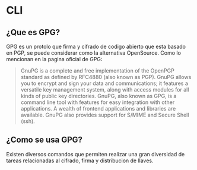 # CLI

## ¿Que es GPG?
GPG es un protolo que firma y cifrado de codigo abierto que esta basado en PGP, se puede considerar como la alternativa OpenSource. Como lo mencionan en la pagina oficial de GPG:

> GnuPG is a complete and free implementation of the OpenPGP standard as defined by RFC4880 (also known as PGP). GnuPG allows you to encrypt and sign your data and communications; it features a versatile key management system, along with access modules for all kinds of public key directories. GnuPG, also known as GPG, is a command line tool with features for easy integration with other applications. A wealth of frontend applications and libraries are available. GnuPG also provides support for S/MIME and Secure Shell (ssh). 

## ¿Como se usa GPG?
Existen diversos comandos que permiten realizar una gran diversidad de tareas relacionadas al cifrado, firma y distribucion de llaves.
